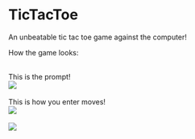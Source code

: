 # TicTacToe
An unbeatable tic tac toe game against the computer!

How the game looks: 

<br />
This is the prompt!
<br />
<div style="align:center"><img src="https://github.com/Mishka2/tic_tac_toe/blob/master/UI/prompt.png" /></div>
<br />
This is how you enter moves!
<br />
<div style="align:center"><img src="https://github.com/Mishka2/tic_tac_toe/blob/master/UI/enter1.png" /></div>
<br />
<div style="align:center"><img src="https://github.com/Mishka2/tic_tac_toe/blob/master/UI/enter2.png" /></div>
